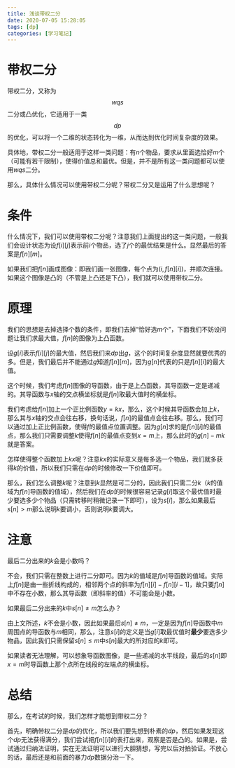 ```yaml
---
title: 浅谈带权二分
date: 2020-07-05 15:28:05
tags: [dp]
categories: [学习笔记]
---
```


# 带权二分

带权二分，又称为$$wqs$$二分或凸优化，它适用于一类$$dp$$的优化，可以将一个二维的状态转化为一维，从而达到优化时间复杂度的效果。

具体地，带权二分一般适用于这样一类问题：有$n$个物品，要求从里面选恰好$m$个（可能有若干限制），使得价值总和最优。但是，并不是所有这一类问题都可以使用$wqs$二分。

那么，具体什么情况可以使用带权二分呢？带权二分又是运用了什么思想呢？

<!--more-->

# 条件

什么情况下，我们可以使用带权二分呢？注意我们上面提出的这一类问题，一般我们会设计状态为设$f[i][j]$表示前$i$个物品，选了$j$个的最优结果是什么。显然最后的答案是$f[n][m]$。

如果我们把$f[n]$画成图像：即我们画一张图像，每个点为$(i,f[n][i])$，并顺次连接。如果这个图像是凸的（不管是上凸还是下凸），我们就可以使用带权二分。

# 原理

我们的思想是去掉选择个数的条件，即我们去掉“恰好选$m$个”，下面我们不妨设问题让我们求最大值，$f[n]$的图像为上凸函数。

设$g[i]$表示$f[i][j]$的最大值，然后我们来$dp$出$g$，这个的时间复杂度显然就要优秀的多。但是，我们最后并不能通过$g$知道$f[n][m]$，因为$g[n]$代表的只是$f[n][i]$的最大值。

这个时候，我们考虑$f[n]$图像的导函数，由于是上凸函数，其导函数一定是递减的。其导函数与$x$轴的交点横坐标就是$f[n]$取最大值时的横坐标。

我们考虑给$f[n]$加上一个正比例函数$y=kx$，那么，这个时候其导函数会加上$k$，那么其与$x$轴的交点会往右移，换句话说，$f[n]$的最值点会往右移。那么，我们可以通过加上正比例函数，使得$f$的最值点位置调整。因为$g[n]$求的是$f[n][i]$的最值点，那么我们只需要调整$k$使得$f[n]$的最值点变到$x=m$上，那么此时的$g[n]-mk$就是答案。

怎样使得整个函数加上$kx$呢？注意$kx$的实际意义是每多选一个物品，我们就多获得$k$的价值，所以我们只需在$dp$的时候修改一下价值即可。

那么，我们怎么调整$k$呢？注意到$k$显然是可二分的，因此我们只需二分$k$（$k$的值域为$f[n]$导函数的值域），然后我们在$dp$的时候很容易记录$g[i]$取这个最优值时最少要选多少个物品（只需转移时稍微记录一下即可），设为$s[i]$，那么如果最后$s[n]>m$那么说明$k$要调小，否则说明$k$要调大。

# 注意

最后二分出来的$k$会是小数吗？

不会，我们只需在整数上进行二分即可。因为$k$的值域是$f[n]$导函数的值域。实际上$f[n]$是由一些折线构成的，相邻两个点的斜率为$f[n][i]-f[n][i-1]$，故只要$f[n]$中不存在小数，那么其导函数（即斜率的值）不可能会是小数。

如果最后二分出来的$k$中$s[n]\neq m$怎么办？

由上文所述，$k$不会是小数，因此如果最后$s[n]\neq m$，一定是因为$f[n]$导函数中$m$周围点的导函数与$m$相同，那么，注意$s[i]$的定义是当$g[i]$取最优值时**最少**要选多少物品，因此我们只需保留$s[n]\le m$中$s[n]$最大的所对应的$k$即可。

如果读者无法理解，可以想象导函数图像，是一些递减的水平线段，最后的$s[n]$即$x=m$时导函数上那个点所在线段的左端点的横坐标。

# 总结

那么，在考试的时候，我们怎样才能想到带权二分？

首先，明确带权二分是$dp$的优化，所以我们要先想到朴素的$dp$，然后如果发现这个$dp$无法获得满分，我们尝试把$f[n][i]$的表打出来，观察是否是凸的。如果是，尝试通过归纳法证明，实在无法证明可以进行大胆猜想，写完以后对拍验证。不放心的话，最后还是和前面的暴力$dp$数据分治一下。



